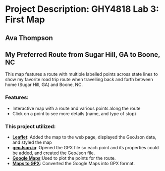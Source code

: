 # Project Description: GHY4818 Lab 3: First Map
## Ava Thompson
## My Preferred Route from Sugar Hill, GA to Boone, NC
 This map features a route with multiple labelled points across state lines to show my favorite road trip route when travelling back and forth between home (Sugar Hill, GA) and Boone, NC. 

### Features:
- Interactive map with a route and various points along the route
- Click on a point to see more details (name, and type of stop)

### This project utilized:
 - **[Leaflet](https://leafletjs.com/)**: Added the map to the web page, displayed the GeoJson data, and styled the map  
 - **[geoJson.io](https://geojson.io/)**: Opened the GPX file so each point and its properties could be added, and created the GeoJson file.
- **[Google Maps](https://www.google.com/maps)**:Used to plot the points for the route.
 - **[Maps to GPX](https://mapstogpx.com/)**: Converted the Google Maps into GPX format.
